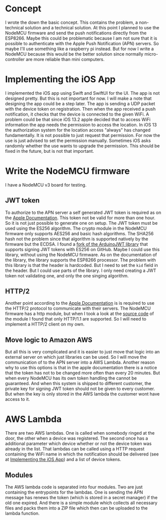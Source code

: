 # Concept
I wrote the down the basic concept. This contains the problem, a non-technical solution and a technical solution. At this point I planned to use the NodeMCU firmware and send the push notifications directly from the ESP8266. Maybe this could be problematic because I am not sure that it is possible to authenticate with the Apple Push Notification (APN) servers. So maybe I'll use something like a raspberry pi instead. But for now I write a NodeMCU because this would be the better solution since normally micro-controller are more reliable than mini computers.
# Implementing the iOS App
I implemented the iOS app using Swift and SwiftUI for the UI. The app is not designed pretty. But this is not important for now. I will make a note that designing the app could be a step later. The app is sending a UDP packet with the device token on registration. Then when the app received a push notification, it checks that the device is connected to the given WiFi. A problem could be that since iOS 13.2 apple decided that to access WiFi information the app needs the permission to access the location. In iOS 13 the authorization system for the location access "always" has changed fundamentally. It is not possible to just request that permission. For now the use is just advised to set the permission manually. Sometimes iOS asks randomly whether the use wants to upgrade the permission. This should be fixed in the future, but is not that important.
# Write the NodeMCU firmware
I have a NodeMCU v3 board for testing.
## JWT token
To authorize to the APN server a self generated JWT token is required as on the [Apple Documentation](https://developer.apple.com/documentation/usernotifications/setting_up_a_remote_notification_server/establishing_a_token-based_connection_to_apns). This token not be valid for more than one hour. So it is not just possible to generate one on setup. The JWT token must be used using the ES256 algorithm. The crypto module in the NodeMCU firmware only supports AES256 and basic hash algorithms. The SHA256 hash not the problem since that algorithm is supported natively by the firmware but the ECDSA. I found a [fork of the ArduinoJWT library](https://github.com/Barmaley13/ArduinoJWT) that supports signing JWT tokens with ES256 on GitHub. Maybe I could use this library, without using the NodeMCU firmware. As on the documentation of the library, the library supports the ESP8266 processor. The problem with this library is that the header is hardcoded. But I need to set the `kid` field in the header. But I could use parts of the library. I only need creating a JWT token not validating one, and only the one singing algorithm. 
## HTTP/2
Another point according to the [Apple Documentation](https://developer.apple.com/documentation/usernotifications/setting_up_a_remote_notification_server/sending_notification_requests_to_apns) is is required to use the HTTP/2 protocol to communicate with their servers. The NodeMCU firmware has a http module, but when I took a look at the [source code](https://github.com/nodemcu/nodemcu-firmware/blob/master/app/http/httpclient.c#L244) of the module I found that only HTTP/1.1 are supported. So I will need to implement a HTTP/2 client on my own. 
## Move logic to Amazon AWS
But all this is very complicated and it is easier to just move that logic into an external server on which just libraries can be used. So I will move the communication of to the APN server into a AWS Lambda. Another reason why to use this options is that in the apple documentation there is a notice that the token has not to be changed more often than every 20 minutes. But when every NodeMCU has its own token handling the cannot be guaranteed. And when this system is shipped to different customer, the private key for signing JWT token should not be given to every customer. But when the key is only stored in the AWS lambda the customer wont have access to it.
# AWS Lambda
There are two AWS lambdas. One is called when somebody ringed at the door, the other when a device was registered. The second once has a additional parameter which device whether or not the device token was already in the list. That lambdas can be called using a HTTP request containing the WiFi name in which the notification should be delivered (see at [Implementing the iOS App](#implementing-the-ios-app)) and a list of device tokens.
## Modules
The AWS lambda code is separated into four modules. Two are just containing the entrypoints for the lambdas. One is sending the APN message has renews the token (which is stored in a secret manager) if the old one expired. And there is a simple module which collects all necessary files and packs them into a ZIP file which then can be uploaded to the lambda function.

